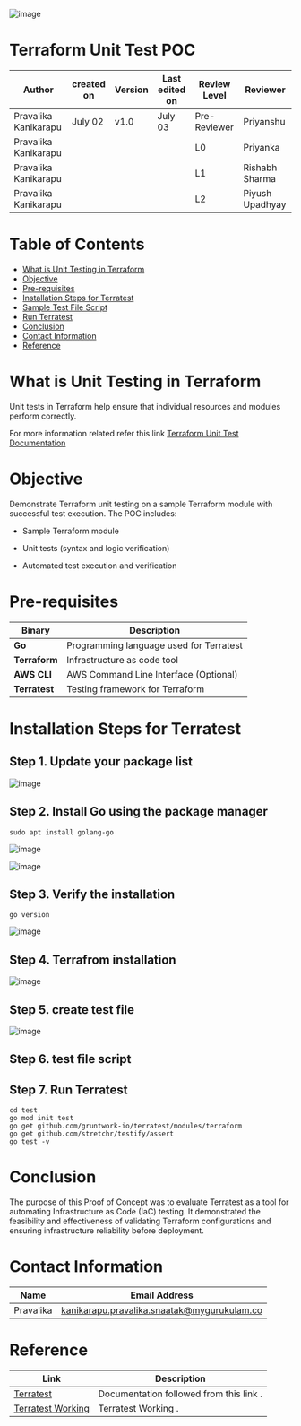 ![image](https://github.com/user-attachments/assets/1585eadb-498c-439c-b002-a59a82b7b4c2)

# Terraform Unit Test POC

|**Author**        | **created on**       | **Version** |**Last edited on**| **Review Level**   | **Reviewer**      |
|---------------|------------|---------|--------|--------|----------------------|
| Pravalika Kanikarapu  |July 02  | v1.0|   July 03  | Pre-Reviewer   | Priyanshu            |
| Pravalika Kanikarapu  |  |  |   | L0             | Priyanka     |
| Pravalika Kanikarapu  |      |      |         | L1             | Rishabh Sharma       |
| Pravalika Kanikarapu  |      |      |         | L2             | Piyush Upadhyay      |

# Table of Contents

- [What is Unit Testing in Terraform](#what-is-unit-testing-in-terraform)
- [Objective](#objective)
- [Pre-requisites](#pre-requisites)
- [Installation Steps for Terratest](#installation-steps-for-terratest)
- [Sample Test File Script](#sample-test-file-script)
- [Run Terratest](#run-terratest)
- [Conclusion](#conclusion)
- [Contact Information](#contact-information)
- [Reference](#reference)

# What is Unit Testing in Terraform

Unit tests in Terraform help ensure that individual resources and modules perform correctly.

For more information related refer this link [Terraform Unit Test Documentation](https://github.com/Cloud-NInja-snaatak/Documentation/tree/kanika-SCRUM-571/IAC-unit-test/terraform/doc)

# Objective
Demonstrate Terraform unit testing on a sample Terraform module with successful test execution. The POC includes:

- Sample Terraform module

- Unit tests (syntax and logic verification)

- Automated test execution and verification

# Pre-requisites

| **Binary**  | **Description**                                |
|-------------|-----------------------------------------------|
| **Go**      | Programming language used for Terratest       |
| **Terraform** | Infrastructure as code tool                   |
| **AWS CLI** | AWS Command Line Interface (Optional)         |
| **Terratest** | Testing framework for Terraform              |


# Installation Steps for Terratest

## Step 1. Update your package list
![image](https://github.com/user-attachments/assets/e284b0a1-dddb-4d3c-813f-bc560f8bcfce)

## Step 2. Install Go using the package manager

```
sudo apt install golang-go
```
![image](https://github.com/user-attachments/assets/f621d812-bd22-48fe-b6bb-467eab885cf0)

![image](https://github.com/user-attachments/assets/aae73438-ff05-424a-a92a-951623a2a1bc)

## Step 3. Verify the installation

```
go version
```
![image](https://github.com/user-attachments/assets/64aa4d20-171d-401a-ad20-f24520142542)


## Step 4. Terrafrom installation

![image](https://github.com/user-attachments/assets/561b32f6-5de1-4fbe-8945-1434e41262c5)

## Step 5. create test file

![image](https://github.com/user-attachments/assets/3b0d8213-370b-423d-92b8-41eb7a1358f1)

## Step 6. test file script

## Step 7. Run Terratest
```
cd test
go mod init test
go get github.com/gruntwork-io/terratest/modules/terraform
go get github.com/stretchr/testify/assert
go test -v
```

# Conclusion
The purpose of this Proof of Concept was to evaluate Terratest as a tool for automating Infrastructure as Code (IaC) testing. It demonstrated the feasibility and effectiveness of validating Terraform configurations and ensuring infrastructure reliability before deployment.


#  Contact Information


| Name       | Email Address                |
|------------|------------------------------|
| Pravalika  | kanikarapu.pravalika.snaatak@mygurukulam.co|



#  Reference

| **Link**                                                                 | **Description**                                      |
|--------------------------------------------------------------------------|------------------------------------------------------|
| [Terratest](https://medium.com/@a.warkhade98/testing-your-infrastructure-as-code-using-terratest-3b1f774336ce)| Documentation followed from this link .|
| [Terratest Working](https://blog.nashtechglobal.com/getting-started-with-terratest/)|Terratest Working .|




